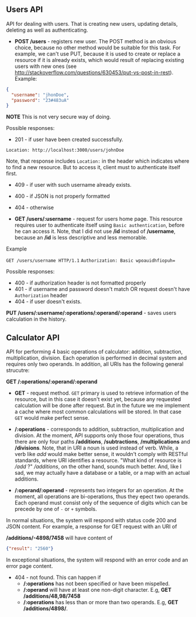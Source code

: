 ## Users API

API for dealing with users. That is creating new users, updating details, deleting as well as authenticating.

- **POST /users** - registers new user. The POST method is an obvious choice, because no other method would be suitable for this task. For example, we can't use PUT, because it is used to create or replace a resource if it is already exists, which would result of replacing existing users with new ones (see http://stackoverflow.com/questions/630453/put-vs-post-in-rest). 
Example:

```json
{
  "username": "jhonDoe",
  "password": "23#483uA"
}
```
**NOTE** This is not very secure way of doing.

Possible responses:

- 201 - if user have been created successfully.

`Location: http://localhost:3000/users/johnDoe`

Note, that response includes `Location:` in the header which indicates where to find a new resource. But to access it, client must to authenticate itself first.

- 409 - if user with such username already exists.
- 400 - if JSON is not properly formatted
- 404 - otherwise

- **GET /users/:username** - request for users home page. This resource requires user to authenticate itself using `Basic authentication`, before he can access it. Note, that I did not use **/id** instead of **/username**, because an **/id** is less descriptive and less memorable.

Example 

`GET /users/username HTTP/1.1`
`Authorization: Basic wpoauidhfiopuh=`

Possible responses:

- 400 - if authorization header is not formatted properly
- 401 - if username and password doesn't match OR request doesn't have `Authorization` header
- 404 - if user doesn't exists.

**PUT /users/:username/:operations/:operand/:operand** - saves users calculation in the history.


## Calculator API

API for performing 4 basic operations of calculator: addition, subtraction, multiplication, division. Each operation is performed 
in decimal system and requires only two operands. In addition, all URIs has the following general strucutre:

**GET /:operations/:operand/:operand**

- **GET** - request method. `GET` primary is used to retrieve information of the resource, but in this case it doesn't exist yet, because any requested calculation will be done after request. But in the future we me implement a cache where most common calculations will be stored. In that case `GET` would make perfect sense.

- **/:operations** - corresponds to addition, subtraction, multiplication and division. At the moment, API supports only those four operations, thus there are only four paths **/additions**, **/subtractions**, **/multiplications** and **/divisions**. Note, that in URI a noun is used instead of verb. While, a verb like _add_ would make better sense, it wouldn't comply with RESTful standards, where URI identifies a resource. "What kind of resource is _/add_ ?" _/additions_, on the other hand, sounds much better. And, like I sad, we may actually have a database or a table, or a map with an actual additions.

- **/:operand/:operand** - represents two integers for an operation. At the moment, all operations are bi-operations, thus they epect two operands. Each operand must consist only of the sequence of digits which can be precede by one of `-` or `+` symbols. 

In normal situations, the system will respond with status code 200 and JSON content. For example, 
a response for GET request with an URI of

**/additions/-4898/7458** will have content of

  ```json
  {"result": "2560"}
  ```
In exceptional situations, the system will respond with an error code and an error page content.

- 404 - not found. This can happen if 
  - **/:operations** has not been specified or have been mispelled. 
  - **/:operand** will have at least one non-digit character. E.g, **GET /additions/48,98/7458** 
  - **/:operations** has less than or more than two operands. E.g, **GET /additions/4898/**.
  

